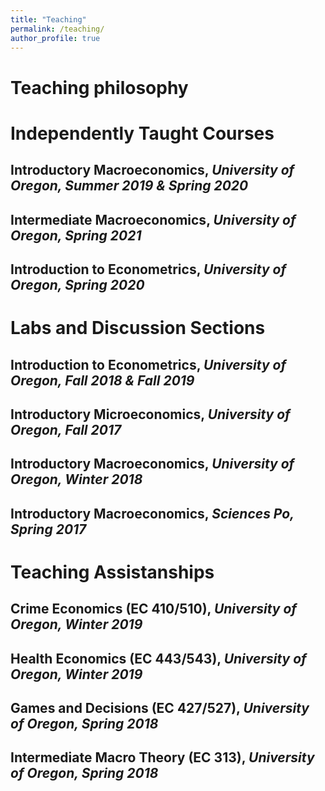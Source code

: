 ```yaml
---
title: "Teaching"
permalink: /teaching/
author_profile: true
---
```


Teaching philosophy
======


Independently Taught Courses
======


Introductory Macroeconomics, *University of Oregon, Summer 2019 & Spring 2020*
------

Intermediate Macroeconomics, *University of Oregon, Spring 2021*
------

Introduction to Econometrics, *University of Oregon, Spring 2020*
------



Labs and Discussion Sections 
======


Introduction to Econometrics, *University of Oregon, Fall 2018 & Fall 2019*
------

Introductory Microeconomics, *University of Oregon, Fall 2017*
------

Introductory Macroeconomics, *University of Oregon, Winter 2018*
------

Introductory Macroeconomics, *Sciences Po, Spring 2017*
------


Teaching Assistanships 
======


Crime Economics (EC 410/510), *University of Oregon, Winter 2019*
------

Health Economics (EC 443/543), *University of Oregon, Winter 2019*
------

Games and Decisions (EC 427/527), *University of Oregon, Spring 2018*
------

Intermediate Macro Theory (EC 313), *University of Oregon, Spring 2018*
------

